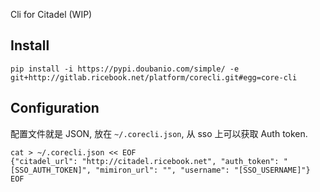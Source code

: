 Cli for Citadel (WIP)

## Install

```shell
pip install -i https://pypi.doubanio.com/simple/ -e git+http://gitlab.ricebook.net/platform/corecli.git#egg=core-cli
```

## Configuration

配置文件就是 JSON, 放在 `~/.corecli.json`, 从 sso 上可以获取 Auth token.

```shell
cat > ~/.corecli.json << EOF
{"citadel_url": "http://citadel.ricebook.net", "auth_token": "[SSO_AUTH_TOKEN]", "mimiron_url": "", "username": "[SSO_USERNAME]"}
EOF
```

